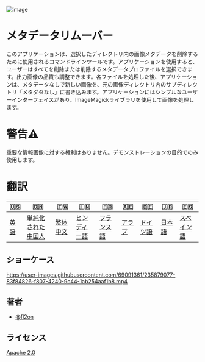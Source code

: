 ![image](https://github.com/user-attachments/assets/af677ca5-b660-4bb7-9421-fde3bf73dd7f)

# メタデータリムーバー

このアプリケーションは、選択したディレクトリ内の画像メタデータを削除するために使用されるコマンドラインツールです。アプリケーションを使用すると、ユーザーはすべてを削除または削除するメタデータプロファイルを選択できます。出力画像の品質も調整できます。各ファイルを処理した後、アプリケーションは、メタデータなしで新しい画像を、元の画像ディレクトリ内のサブディレクトリ「メタダタなし」に書き込みます。アプリケーションにはシンプルなユーザーインターフェイスがあり、ImageMagickライブラリを使用して画像を処理します。

# 警告⚠️

重要な情報画像に対する権利はありません。デモンストレーションの目的でのみ使用します。

# 翻訳

| 🇺🇸            | 🇨🇳                         | 🇹🇼                    | 🇮🇳                   | 🇫🇷                  | 🇦🇪                | 🇩🇪                 | 🇯🇵                | 🇪🇸                  |
| --------------- | ---------------------------- | ----------------------- | ---------------------- | --------------------- | ------------------- | -------------------- | ------------------- | --------------------- |
| [英語](README.md) | [単純化された中国人](README.zh-CN.md) | [繁体中文](README.zh-TW.md) | [ヒンディー語](README.hi.md) | [フランス語](README.fr.md) | [アラブ](README.ar.md) | [ドイツ語](README.de.md) | [日本語](README.ja.md) | [スペイン語](README.es.md) |

## ショーケース

<https://user-images.githubusercontent.com/69091361/235879077-83f84826-f807-4240-9c44-1ab254aaf1b8.mp4>

## 著者

-   [@fl2on](https://www.github.com/fl2on)

## ライセンス

[Apache 2.0](https://choosealicense.com/licenses/apache-2.0/)
